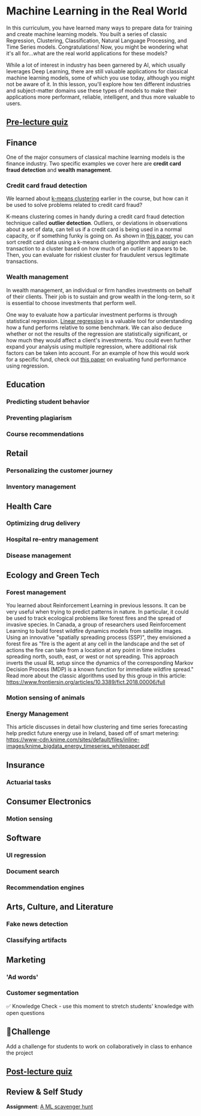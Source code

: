 # Machine Learning in the Real World

In this curriculum, you have learned many ways to prepare data for training and create machine learning models. You built a series of classic Regression, Clustering, Classification, Natural Language Processing, and Time Series models. Congratulations! Now, you might be wondering what it's all for...what are the real world applications for these models?

While a lot of interest in industry has been garnered by AI, which usually leverages Deep Learning, there are still valuable applications for classical machine learning models, some of which you use today, although you might not be aware of it. In this lesson, you'll explore how ten different industries and subject-matter domains use these types of models to make their applications more performant, reliable, intelligent, and thus more valuable to users.
## [Pre-lecture quiz](link-to-quiz-app)

## Finance

One of the major consumers of classical machine learning models is the finance industry. Two specific examples we cover here are **credit card fraud detection** and **wealth management**. 

### Credit card fraud detection

We learned about [k-means clustering](Clustering/2-K-Means/README.md) earlier in the course, but how can it be used to solve problems related to credit card fraud?

K-means clustering comes in handy during a credit card fraud detection technique called **outlier detection**. Outliers, or deviations in observations about a set of data, can tell us if a credit card is being used in a normal capacity, or if something funky is going on. As shown in [this paper](https://citeseerx.ist.psu.edu/viewdoc/download?doi=10.1.1.680.1195&rep=rep1&type=pdf), you can sort credit card data using a k-means clustering algorithm and assign each transaction to a cluster based on how much of an outlier it appears to be. Then, you can evaluate for riskiest cluster for fraudulent versus legitimate transactions.

### Wealth management

In wealth management, an individual or firm handles investments on behalf of their clients. Their job is to sustain and grow wealth in the long-term, so it is essential to choose investments that perform well.

One way to evaluate how a particular investment performs is through statistical regression. [Linear regression](Regression/1-Tools/README.md) is a valuable tool for understanding how a fund performs relative to some benchmark. We can also deduce whether or not the results of the regression are statistically significant, or how much they would affect a client's investments. You could even further expand your analysis using multiple regression, where additional risk factors can be taken into account. For an example of how this would work for a specific fund, check out [this paper](http://www.brightwoodventures.com/evaluating-fund-performance-using-regression/) on evaluating fund performance using regression.

## Education

### Predicting student behavior
### Preventing plagiarism
### Course recommendations

## Retail

### Personalizing the customer journey

### Inventory management

## Health Care

### Optimizing drug delivery
### Hospital re-entry management
### Disease management

## Ecology and Green Tech

### Forest management
You learned about Reinforcement Learning in previous lessons. It can be very useful when trying to predict patterns in nature. In particular, it could be used to track ecological problems like forest fires and the spread of invasive species. In Canada, a group of researchers used Reinforcement Learning to build forest wildfire dynamics models from satellite images. Using an innovative "spatially spreading process (SSP)", they envisioned a forest fire as "fire is the agent at any cell in the landscape and the set of actions the fire can take from a location at any point in time includes spreading north, south, east, or west or not spreading. This approach inverts the usual RL setup since the dynamics of the corresponding Markov Decision Process (MDP) is a known function for immediate wildfire spread." Read more about the classic algorithms used by this group in this article: https://www.frontiersin.org/articles/10.3389/fict.2018.00006/full

### Motion sensing of animals
### Energy Management
  This article discusses in detail how clustering and time series forecasting help predict future energy use in Ireland, based off of smart metering: https://www-cdn.knime.com/sites/default/files/inline-images/knime_bigdata_energy_timeseries_whitepaper.pdf

## Insurance

### Actuarial tasks

## Consumer Electronics

### Motion sensing
## Software

### UI regression
### Document search

### Recommendation engines

## Arts, Culture, and Literature

### Fake news detection
### Classifying artifacts

## Marketing

### 'Ad words'
### Customer segmentation




✅ Knowledge Check - use this moment to stretch students' knowledge with open questions


## 🚀Challenge

Add a challenge for students to work on collaboratively in class to enhance the project

## [Post-lecture quiz](link-to-quiz-app)

## Review & Self Study

**Assignment**: [A ML scavenger hunt](assignment.md)
